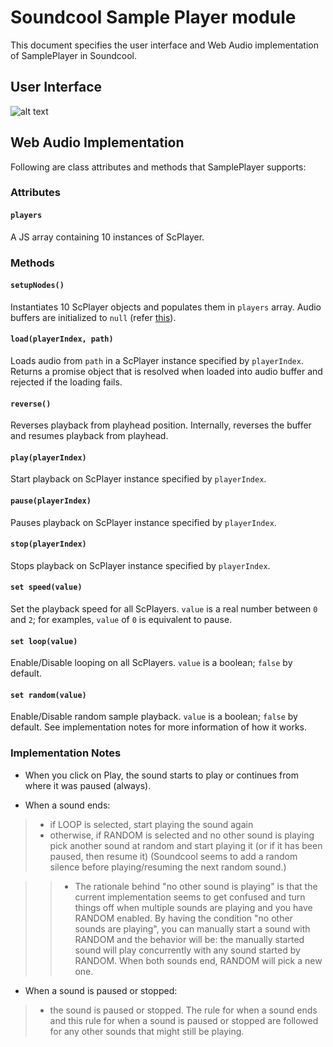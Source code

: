 # Soundcool Sample Player module
This document specifies the user interface and Web Audio implementation of SamplePlayer in Soundcool.
## User Interface
![alt text](https://github.com/rbdannenberg/soundcool/blob/master/doc/modules/ScSamplePlayer/ui_sample_player.png)


## Web Audio Implementation
Following are class attributes and methods that SamplePlayer supports:
### Attributes
#### `players`
A JS array containing 10 instances of ScPlayer.
### Methods
#### `setupNodes()`
Instantiates 10 ScPlayer objects and populates them in `players` array. Audio buffers are initialized to `null` 
(refer [this](https://www.w3.org/TR/webaudio/#AudioBufferSourceNode-attributes)).
#### `load(playerIndex, path)` 
Loads audio from `path` in a ScPlayer instance specified by `playerIndex`. Returns a promise object that is resolved when loaded into audio buffer and rejected if the loading fails.
#### `reverse()`
Reverses playback from playhead position. Internally, reverses the buffer and resumes playback from playhead.
#### `play(playerIndex)`
Start playback on ScPlayer instance specified by `playerIndex`.
#### `pause(playerIndex)`
Pauses playback on ScPlayer instance specified by `playerIndex`.
#### `stop(playerIndex)`
Stops playback on ScPlayer instance specified by `playerIndex`.
#### `set speed(value)`
Set the playback speed for all ScPlayers. `value` is a real number between `0` and `2`; for examples, `value` of `0` is equivalent to pause.
#### `set loop(value)`
Enable/Disable looping on all ScPlayers. `value` is a boolean; `false` by default.
#### `set random(value)`
Enable/Disable random sample playback. `value` is a boolean; `false` by default. 
See implementation notes for more information of how it works. 

### Implementation Notes
* When you click on Play, the sound starts to play or continues from where it was paused (always).

* When a sound ends:
>* if LOOP is selected, start playing the sound again
>* otherwise, if RANDOM is selected and no other sound is playing pick another sound at random and start playing it (or if it has been paused, then resume it) (Soundcool seems to add a random silence before playing/resuming the next random sound.)


>>* The rationale behind "no other sound is playing" is that the current implementation seems to get confused and turn things off when multiple sounds are playing and you have RANDOM enabled. By having the condition "no other sounds are playing", you can manually start a sound with RANDOM and the behavior will be: the manually started sound will play concurrently with any sound started by RANDOM. When both sounds end, RANDOM will pick a new one.

* When a sound is paused or stopped:

>* the sound is paused or stopped. The rule for when a sound ends and this rule for when a sound is paused or stopped are followed for any other sounds that might still be playing.

